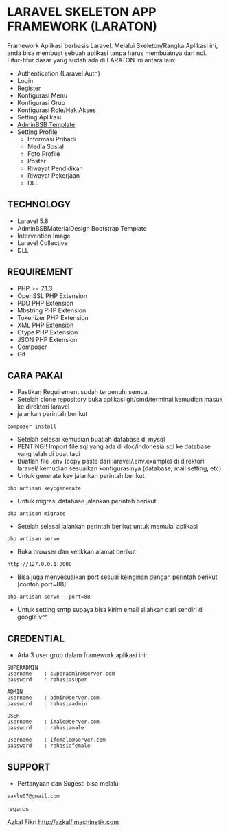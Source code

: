 # LARAVEL SKELETON APP FRAMEWORK (LARATON)
Framework Aplikasi berbasis Laravel.
Melalui Skeleton/Rangka Aplikasi ini, anda bisa membuat sebuah aplikasi tanpa harus membuatnya dari nol. Fitur-fitur dasar yang sudah ada di LARATON ini antara lain:
- Authentication (Laravel Auth)
- Login
- Register
- Konfigurasi Menu
- Konfigurasi Grup
- Konfigurasi Role/Hak Akses
- Setting Aplikasi
- [AdminBSB Template](https://github.com/gurayyarar/AdminBSBMaterialDesign "AdminBSBMaterialDesign")
- Setting Profile
	* Informasi Pribadi
	* Media Sosial
	* Foto Profile
	* Poster
	* Riwayat Pendidikan
	* Riwayat Pekerjaan
	* DLL

## TECHNOLOGY
- Laravel 5.8
- AdminBSBMaterialDesign Bootstrap Template
- Intervention Image
- Laravel Collective
- DLL

## REQUIREMENT
- PHP >= 7.1.3
- OpenSSL PHP Extension
- PDO PHP Extension
- Mbstring PHP Extension
- Tokenizer PHP Extension
- XML PHP Extension
- Ctype PHP Extension
- JSON PHP Extension
- Composer
- Git

## CARA PAKAI
- Pastikan Requirement sudah terpenuhi semua.
- Setelah clone repository buka aplikasi git/cmd/terminal kemudian masuk ke direktori laravel
- jalankan perintah berikut
```
composer install
```
- Setelah selesai kemudian buatlah database di mysql
- PENTING!! Import file sql yang ada di doc/indonesia.sql ke database yang telah di buat tadi
- Buatlah file .env (copy paste dari laravel/.env.example) di direktori laravel/ kemudian sesuaikan konfigurasinya (database, mail setting, etc)
- Untuk generate key jalankan perintah berikut
```
php artisan key:generate
```
- Untuk migrasi database jalankan perintah berikut
```
php artisan migrate
```
- Setelah selesai jalankan perintah berikut untuk memulai aplikasi
```
php artisan serve
```
- Buka browser dan ketikkan alamat berikut
```
http://127.0.0.1:8000
```
- Bisa juga menyesuaikan port sesuai keinginan dengan perintah berikut [contoh port=88]
```
php artisan serve --port=88
```
- Untuk setting smtp supaya bisa kirim email silahkan cari sendiri di google v^^

## CREDENTIAL
- Ada 3 user grup dalam framework aplikasi ini:
```
SUPERADMIN
username 	: superadmin@server.com
password	: rahasiasuper

ADMIN
username 	: admin@server.com
password	: rahasiaadmin

USER
username 	: imale@server.com
password	: rahasiamale

username 	: ifemale@server.com
password	: rahasiafemale
```

## SUPPORT
- Pertanyaan dan Sugesti bisa melalui
```
saklu07@gmail.com
```


regards.

Azkal Fikri
http://azkalf.machinetik.com